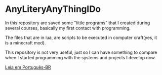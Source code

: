 # AnyLiteryAnyThingIDo

In this repository are saved some "little programs" that I created during several courses, basically my first contact with programming.

The files that are in lua, are scripts to be executed in computer craft(yes, it is a minecraft mod).

This repository is not very useful, just so I can have something to compare when I started programming with the systems and projects I develop now.

[Leia em Português-BR](https://github.com/DouSam/AnyLiteryAnyThingIDo/blob/master/README.md)
